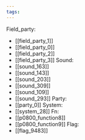 ```yaml
---
tags:
---
```

Field_party:
- [[field_party_1]]
- [[field_party_0]]
- [[field_party_2]]
- [[field_party_3]]
Sound:
- [[sound_163]]
- [[sound_143]]
- [[sound_203]]
- [[sound_309]]
- [[sound_109]]
- [[sound_293]]
Party:
- [[party_0]]
System:
- [[system_28]]
Fn:
- [[p0800_function8]]
- [[p0800_function9]]
Flag:
- [[flag_9483]]
